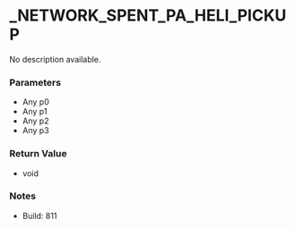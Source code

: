 # _NETWORK_SPENT_PA_HELI_PICKUP

No description available.

### Parameters
* Any p0
* Any p1
* Any p2
* Any p3

### Return Value
* void

### Notes
* Build: 811

